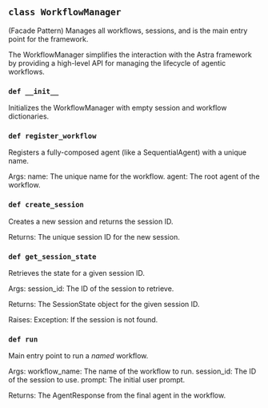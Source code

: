 ## `class WorkflowManager`

(Facade Pattern) Manages all workflows, sessions, and is the
main entry point for the framework.

The WorkflowManager simplifies the interaction with the Astra framework by providing
a high-level API for managing the lifecycle of agentic workflows.

### `def __init__`

Initializes the WorkflowManager with empty session and workflow dictionaries.

### `def register_workflow`

Registers a fully-composed agent (like a SequentialAgent)
with a unique name.

Args:
    name: The unique name for the workflow.
    agent: The root agent of the workflow.

### `def create_session`

Creates a new session and returns the session ID.

Returns:
    The unique session ID for the new session.

### `def get_session_state`

Retrieves the state for a given session ID.

Args:
    session_id: The ID of the session to retrieve.

Returns:
    The SessionState object for the given session ID.

Raises:
    Exception: If the session is not found.

### `def run`

Main entry point to run a *named* workflow.

Args:
    workflow_name: The name of the workflow to run.
    session_id: The ID of the session to use.
    prompt: The initial user prompt.

Returns:
    The AgentResponse from the final agent in the workflow.

